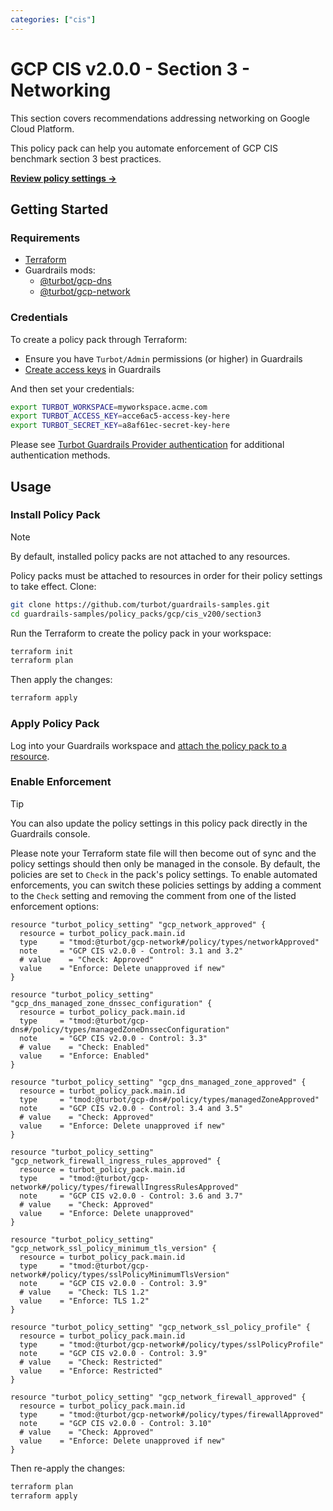```yaml
---
categories: ["cis"]
---
```


# GCP CIS v2.0.0 - Section 3 - Networking

This section covers recommendations addressing networking on Google Cloud Platform.

This policy pack can help you automate enforcement of GCP CIS benchmark section 3 best practices.

**[Review policy settings →](https://hub-guardrails-turbot-com-git-development-turbot.vercel.app/policy-packs/gcp/cis_v200/section3/settings)**

## Getting Started

### Requirements

- [Terraform](https://developer.hashicorp.com/terraform/tutorials/gcp-get-started/install-cli)
- Guardrails mods:
  - [@turbot/gcp-dns](https://hub-guardrails-turbot-com-git-development-turbot.vercel.app/gcp/mods/gcp-dns)
  - [@turbot/gcp-network](https://hub-guardrails-turbot-com-git-development-turbot.vercel.app/gcp/mods/gcp-network)

### Credentials

To create a policy pack through Terraform:

- Ensure you have `Turbot/Admin` permissions (or higher) in Guardrails
- [Create access keys](https://turbot.com/guardrails/docs/guides/iam/access-keys#generate-a-new-guardrails-api-access-key) in Guardrails

And then set your credentials:

```sh
export TURBOT_WORKSPACE=myworkspace.acme.com
export TURBOT_ACCESS_KEY=acce6ac5-access-key-here
export TURBOT_SECRET_KEY=a8af61ec-secret-key-here
```

Please see [Turbot Guardrails Provider authentication](https://registry.terraform.io/providers/turbot/turbot/latest/docs#authentication) for additional authentication methods.

## Usage

### Install Policy Pack

> [!NOTE]
> By default, installed policy packs are not attached to any resources.
>
> Policy packs must be attached to resources in order for their policy settings to take effect.
> Clone:

```sh
git clone https://github.com/turbot/guardrails-samples.git
cd guardrails-samples/policy_packs/gcp/cis_v200/section3
```

Run the Terraform to create the policy pack in your workspace:

```sh
terraform init
terraform plan
```

Then apply the changes:

```sh
terraform apply
```

### Apply Policy Pack

Log into your Guardrails workspace and [attach the policy pack to a resource](https://turbot.com/guardrails/docs/guides/working-with-folders/smart#attach-a-smart-folder-to-a-resource).

### Enable Enforcement

> [!TIP]
> You can also update the policy settings in this policy pack directly in the Guardrails console.
>
> Please note your Terraform state file will then become out of sync and the policy settings should then only be managed in the console.
> By default, the policies are set to `Check` in the pack's policy settings. To enable automated enforcements, you can switch these policies settings by adding a comment to the `Check` setting and removing the comment from one of the listed enforcement options:

```hcl
resource "turbot_policy_setting" "gcp_network_approved" {
  resource = turbot_policy_pack.main.id
  type     = "tmod:@turbot/gcp-network#/policy/types/networkApproved"
  note     = "GCP CIS v2.0.0 - Control: 3.1 and 3.2"
  # value    = "Check: Approved"
  value    = "Enforce: Delete unapproved if new"
}

resource "turbot_policy_setting" "gcp_dns_managed_zone_dnssec_configuration" {
  resource = turbot_policy_pack.main.id
  type     = "tmod:@turbot/gcp-dns#/policy/types/managedZoneDnssecConfiguration"
  note     = "GCP CIS v2.0.0 - Control: 3.3"
  # value    = "Check: Enabled"
  value    = "Enforce: Enabled"
}

resource "turbot_policy_setting" "gcp_dns_managed_zone_approved" {
  resource = turbot_policy_pack.main.id
  type     = "tmod:@turbot/gcp-dns#/policy/types/managedZoneApproved"
  note     = "GCP CIS v2.0.0 - Control: 3.4 and 3.5"
  # value    = "Check: Approved"
  value    = "Enforce: Delete unapproved if new"
}

resource "turbot_policy_setting" "gcp_network_firewall_ingress_rules_approved" {
  resource = turbot_policy_pack.main.id
  type     = "tmod:@turbot/gcp-network#/policy/types/firewallIngressRulesApproved"
  note     = "GCP CIS v2.0.0 - Control: 3.6 and 3.7"
  # value    = "Check: Approved"
  value    = "Enforce: Delete unapproved"
}

resource "turbot_policy_setting" "gcp_network_ssl_policy_minimum_tls_version" {
  resource = turbot_policy_pack.main.id
  type     = "tmod:@turbot/gcp-network#/policy/types/sslPolicyMinimumTlsVersion"
  note     = "GCP CIS v2.0.0 - Control: 3.9"
  # value    = "Check: TLS 1.2"
  value    = "Enforce: TLS 1.2"
}

resource "turbot_policy_setting" "gcp_network_ssl_policy_profile" {
  resource = turbot_policy_pack.main.id
  type     = "tmod:@turbot/gcp-network#/policy/types/sslPolicyProfile"
  note     = "GCP CIS v2.0.0 - Control: 3.9"
  # value    = "Check: Restricted"
  value    = "Enforce: Restricted"
}

resource "turbot_policy_setting" "gcp_network_firewall_approved" {
  resource = turbot_policy_pack.main.id
  type     = "tmod:@turbot/gcp-network#/policy/types/firewallApproved"
  note     = "GCP CIS v2.0.0 - Control: 3.10"
  # value    = "Check: Approved"
  value    = "Enforce: Delete unapproved if new"
}

```

Then re-apply the changes:

```sh
terraform plan
terraform apply
```
